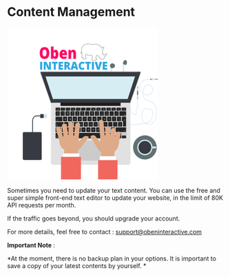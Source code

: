 # Content Management

![](oben-interactive-fr-avatar-yeah-min.png)



Sometimes you need to update your text content. You can use the free  and super simple front-end text editor to update your website, in the limit of 80K API requests per month.

If the traffic goes beyond, you should upgrade your account.

For more details, feel free to contact : support@obeninteractive.com

**Important Note** : 

*At the moment, there is no backup plan in your options. It is important to save a copy of your latest contents by yourself. *